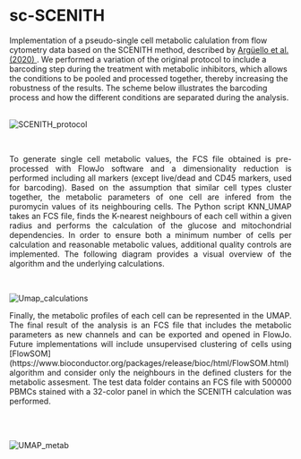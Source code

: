 # sc-SCENITH

Implementation of a pseudo-single cell metabolic calulation from flow cytometry data based on the SCENITH method, described by [Argüello et al. (2020)
](https://www.cell.com/cell-metabolism/fulltext/S1550-4131(20)30602-1?_returnURL=https%3A%2F%2Flinkinghub.elsevier.com%2Fretrieve%2Fpii%2FS1550413120306021%3Fshowall%3Dtrue). We performed a variation of the original protocol to include a barcoding step during the treatment with metabolic inhibitors, which allows the conditions to be pooled and processed together, thereby increasing the robustness of the results. The scheme below illustrates the barcoding process and how the different conditions are separated during the analysis.<br/>
<br/>

![SCENITH_protocol](https://github.com/user-attachments/assets/2997ebdd-0370-4b4f-b834-711a0dae5083)

<br/>
<p align="justify">To generate single cell metabolic values, the FCS file obtained is pre-processed with FlowJo software and a dimensionality reduction is performed including all markers (except live/dead and CD45 markers, used for barcoding). Based on the assumption that similar cell types cluster together, the metabolic parameters of one cell are infered from the puromycin values of its neighbouring cells. The Python script KNN_UMAP takes an FCS file, finds the K-nearest neighbours of each cell within a given radius and performs the calculation of the glucose and mitochondrial dependencies. In order to ensure both a minimum number of cells per calculation and reasonable metabolic values, additional quality controls are implemented. The following diagram provides a visual overview of the algorithm and the underlying calculations.</p><br/>


![Umap_calculations](https://github.com/user-attachments/assets/a5d86ae7-1a8d-4638-a19c-ba26a113f998)




<p align="justify">Finally, the metabolic profiles of each cell can be represented in the UMAP. The final result of the analysis is an FCS file that includes the metabolic parameters as new channels and can be exported and opened in FlowJo. Future implementations will include unsupervised clustering of cells using [FlowSOM](https://www.bioconductor.org/packages/release/bioc/html/FlowSOM.html) algorithm and consider only the neighbours in the defined clusters for the metabolic assesment. The test data folder contains an FCS file with 500000 PBMCs stained with a 32-color panel in which the SCENITH calculation was performed.</p>
<br/>
<br/>  

![UMAP_metab](https://github.com/user-attachments/assets/21f1fa1f-9c55-4598-a50a-0a788951b2bb)


